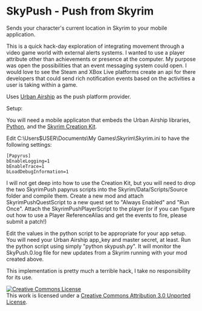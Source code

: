SkyPush - Push from Skyrim
==========================

Sends your character's current location in Skyrim to your mobile application.

This is a quick hack-day exploration of integrating movement through a video
game world with external alerts systems. I wanted to use a player attribute
other than achievements or presence at the computer. My purpose was open the
possibilities that an event messaging system could open. I would love to see the
Steam and XBox Live platforms create an api for there developers that could send
rich notification events based on the activities a user is taking within a game.

Uses [Urban Airship](http://urbanairship.com) as the push platform provider.

Setup:

You will need a mobile applicaton that embeds the Urban Airship libraries,
[Python](http://www.python.org/), and the [Skyrim Creation Kit](http://www.creationkit.com/).

Edit C:\Users\$USER\Documents\My Games\Skyrim\Skyrim.ini to have the following
settings:

    [Papyrus]
    bEnableLogging=1
    bEnableTrace=1
    bLoadDebugInformation=1

I will not get deep into how to use the Creation Kit, but you will need to
drop the two SkyrimPush papyrus scripts into the Skyrim/Data/Scripts/Source
folder and compile them. Create a new mod and attach SkyrimPushQuestScript to a
new quest set to "Always Enabled" and "Run Once". Attach the
SkyrimPushPlayerScript to the player (or if you can figure out how to use a
Player ReferenceAlias and get the events to fire, please submit a patch!)

Edit the values in the python script to be appropriate for your app setup. You
will need your Urban Airship app_key and master secret, at least. Run the python
script using simply "python skypush.py". It will monitor the SkyPush.0.log file
for new updates from a Skyrim running with your mod created above.

This implementation is pretty much a terrible hack, I take no responsibility
for its use.

<a rel="license" href="http://creativecommons.org/licenses/by/3.0/deed.en_US"><img alt="Creative Commons License" style="border-width:0" src="http://i.creativecommons.org/l/by/3.0/88x31.png" /></a><br />This work is licensed under a <a rel="license" href="http://creativecommons.org/licenses/by/3.0/deed.en_US">Creative Commons Attribution 3.0 Unported License</a>.